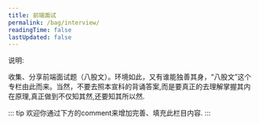 ```yaml
---
title: 前端面试
permalink: /bag/interview/
readingTime: false
lastUpdated: false
---
```


说明:

收集、分享前端面试题（八股文）。环境如此，又有谁能独善其身，“八股文”这个专栏由此而来。当然，不要去照本宣科的背诵答案,而是要真正的去理解掌握其内在原理,真正做到不仅知其然,还要知其所以然.

::: tip
欢迎你通过下方的comment来增加完善、填充此栏目内容.
:::
